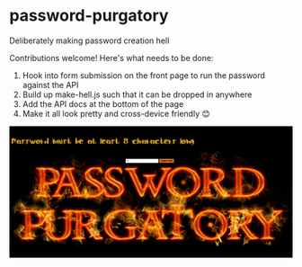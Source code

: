 # password-purgatory
Deliberately making password creation hell

Contributions welcome! Here's what needs to be done:

1. Hook into form submission on the front page to run the password against the API
2. Build up make-hell.js such that it can be dropped in anywhere
3. Add the API docs at the bottom of the page
4. Make it all look pretty and cross-device friendly 😊

![purgatory](https://github.com/ahanna334/password-purgatory/blob/main/example.png)
